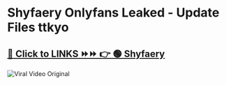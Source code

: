 
 # Shyfaery Onlyfans Leaked - Update Files ttkyo

## <h2><a href="https://clipsfans.com/Shyfaery&ref=git">🔗 Click to LINKS ⏩⏩ 👉 🟢 Shyfaery </a></h2>

<a href="https://clipsfans.com/Shyfaery&ref=git" rel="nofollow" data-target="animated-image.originalLink"><img src="https://i.ibb.co.com/xMMVF88/686577567.gif" alt="Viral Video Original" style="max-width: 100%; display: inline-block;" data-target="animated-image.originalImage"></a>

